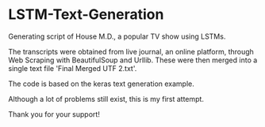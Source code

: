 # LSTM-Text-Generation
Generating script of House M.D., a popular TV show using LSTMs.

The transcripts were obtained from live journal, an online platform, through Web Scraping with BeautifulSoup and Urllib. These were then merged into a single text file 'Final Merged UTF 2.txt'.

The code is based on the keras text generation example.

Although a lot of problems still exist, this is my first attempt.

Thank you for your support!
